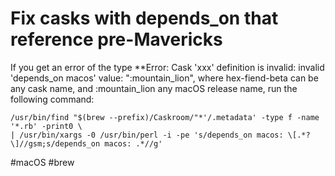 # Fix casks with depends_on that reference pre-Mavericks

If you get an error of the type **Error: Cask 'xxx' definition is invalid: invalid 'depends_on macos' value: ":mountain_lion", 
where hex-fiend-beta can be any cask name, and :mountain_lion any macOS release name, run the following command:

```shell
/usr/bin/find "$(brew --prefix)/Caskroom/"*'/.metadata' -type f -name '*.rb' -print0 \
| /usr/bin/xargs -0 /usr/bin/perl -i -pe 's/depends_on macos: \[.*?\]//gsm;s/depends_on macos: .*//g'
```

#macOS #brew 